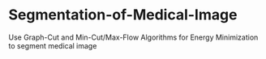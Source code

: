 # Segmentation-of-Medical-Image
Use Graph-Cut and Min-Cut/Max-Flow Algorithms for Energy Minimization to segment medical image
